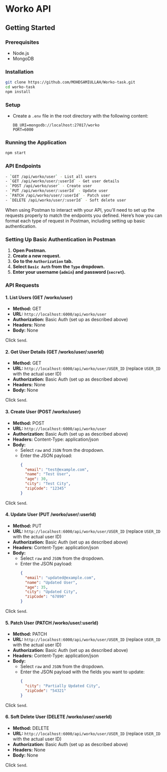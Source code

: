 # Worko API

## Getting Started

### Prerequisites
- Node.js
- MongoDB

### Installation
```bash
git clone https://github.com/MOHDSAMIULLAH/Worko-task.git
cd worko-task
npm install
```

  ### Setup
  - Create a `.env` file in the root directory with the following content:
    ```
    DB_URI=mongodb://localhost:27017/worko
    PORT=6000
    ```

  ### Running the Application
  ```bash
  npm start
  ```

  ### API Endpoints
  ```bash
  - `GET /api/worko/user` - List all users
  - `GET /api/worko/user/:userId` - Get user details
  - `POST /api/worko/user` - Create user
  - `PUT /api/worko/user/:userId` - Update user
  - `PATCH /api/worko/user/:userId` - Patch user
  - `DELETE /api/worko/user/:userId` - Soft delete user
  ```


When using Postman to interact with your API, you'll need to set up the requests properly to match the endpoints you defined. Here’s how you can format each type of request in Postman, including setting up basic authentication.

### Setting Up Basic Authentication in Postman

1. **Open Postman.**
2. **Create a new request.**
3. **Go to the `Authorization` tab.**
4. **Select `Basic Auth` from the `Type` dropdown.**
5. **Enter your username (`admin`) and password (`secret`).**

### API Requests

#### 1. List Users (GET /worko/user)

- **Method:** GET
- **URL:** `http://localhost:6000/api/worko/user`
- **Authorization:** Basic Auth (set up as described above)
- **Headers:** None
- **Body:** None

Click `Send`.

#### 2. Get User Details (GET /worko/user/:userId)

- **Method:** GET
- **URL:** `http://localhost:6000/api/worko/user/USER_ID` (replace `USER_ID` with the actual user ID)
- **Authorization:** Basic Auth (set up as described above)
- **Headers:** None
- **Body:** None

Click `Send`.

#### 3. Create User (POST /worko/user)

- **Method:** POST
- **URL:** `http://localhost:6000/api/worko/user`
- **Authorization:** Basic Auth (set up as described above)
- **Headers:** Content-Type: application/json
- **Body:**
  - Select `raw` and `JSON` from the dropdown.
  - Enter the JSON payload:
    ```json
    {
      "email": "test@example.com",
      "name": "Test User",
      "age": 30,
      "city": "Test City",
      "zipCode": "12345"
    }
    ```

Click `Send`.

#### 4. Update User (PUT /worko/user/:userId)

- **Method:** PUT
- **URL:** `http://localhost:6000/api/worko/user/USER_ID` (replace `USER_ID` with the actual user ID)
- **Authorization:** Basic Auth (set up as described above)
- **Headers:** Content-Type: application/json
- **Body:**
  - Select `raw` and `JSON` from the dropdown.
  - Enter the JSON payload:
    ```json
    {
      "email": "updated@example.com",
      "name": "Updated User",
      "age": 35,
      "city": "Updated City",
      "zipCode": "67890"
    }
    ```

Click `Send`.

#### 5. Patch User (PATCH /worko/user/:userId)

- **Method:** PATCH
- **URL:** `http://localhost:6000/api/worko/user/USER_ID` (replace `USER_ID` with the actual user ID)
- **Authorization:** Basic Auth (set up as described above)
- **Headers:** Content-Type: application/json
- **Body:**
  - Select `raw` and `JSON` from the dropdown.
  - Enter the JSON payload with the fields you want to update:
    ```json
    {
      "city": "Partially Updated City",
      "zipCode": "54321"
    }
    ```

Click `Send`.

#### 6. Soft Delete User (DELETE /worko/user/:userId)

- **Method:** DELETE
- **URL:** `http://localhost:6000/api/worko/user/USER_ID` (replace `USER_ID` with the actual user ID)
- **Authorization:** Basic Auth (set up as described above)
- **Headers:** None
- **Body:** None

Click `Send`.





